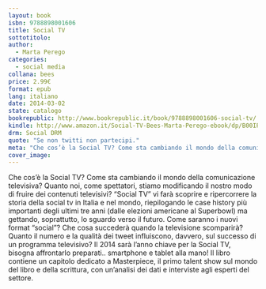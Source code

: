 ```yaml
---
layout: book
isbn: 9788898001606
title: Social TV
sottotitolo:
author:
  - Marta Perego
categories:
  - social media
collana: bees
price: 2.99€
format: epub
lang: italiano
date: 2014-03-02
state: catalogo
bookrepublic: http://www.bookrepublic.it/book/9788898001606-social-tv/
kindle: http://www.amazon.it/Social-TV-Bees-Marta-Perego-ebook/dp/B00IPFFFTI/
drm: Social DRM
quote: "Se non twitti non partecipi."
meta: "Che cos’è la Social TV? Come sta cambiando il mondo della comunicazione televisiva? Quanto noi, come spettatori, stiamo modificando il nostro modo di fruire dei contenuti televisivi?"
cover_image:
---
```

Che cos’è la Social TV? Come sta cambiando il mondo della comunicazione televisiva? Quanto noi, come spettatori, stiamo modificando il nostro modo di fruire dei contenuti televisivi? “Social TV” vi farà scoprire e ripercorrere la storia della social tv in Italia e nel mondo, riepilogando le case history più importanti degli ultimi tre anni (dalle elezioni americane al Superbowl) ma gettando, soprattutto, lo sguardo verso il futuro. Come saranno i nuovi format “social”? Che cosa succederà quando la televisione scomparirà? Quanto il numero e la qualità dei tweet influiscono, davvero, sul successo di un programma televisivo? Il 2014 sarà l’anno chiave per la Social TV, bisogna affrontarlo preparati.. smartphone e tablet alla mano! Il libro contiene un capitolo dedicato a Masterpiece, il primo talent show sul mondo del libro e della scrittura, con un’analisi dei dati e interviste agli esperti del settore.